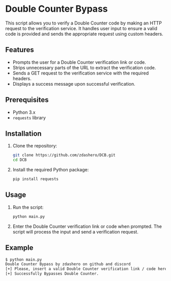 # Double Counter Bypass

This script allows you to verify a Double Counter code by making an HTTP request to the verification service. It handles user input to ensure a valid code is provided and sends the appropriate request using custom headers.

## Features

- Prompts the user for a Double Counter verification link or code.
- Strips unnecessary parts of the URL to extract the verification code.
- Sends a GET request to the verification service with the required headers.
- Displays a success message upon successful verification.

## Prerequisites

- Python 3.x
- `requests` library

## Installation

1. Clone the repository:

    ```sh
    git clone https://github.com/zdashero/DCB.git
    cd DCB
    ```

2. Install the required Python package:

    ```sh
    pip install requests
    ```

## Usage

1. Run the script:

    ```sh
    python main.py
    ```

2. Enter the Double Counter verification link or code when prompted. The script will process the input and send a verification request.

## Example

```sh
$ python main.py
Double Counter Bypass by zdashero on github and discord
[+] Please, insert a valid Double Counter verification link / code here: https://verify.dcounter.space/v/your-code-here
[+] Successfully Bypasses Double Counter.
